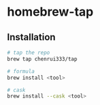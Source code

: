 # homebrew-tap

## Installation

```bash
# tap the repo
brew tap chenrui333/tap

# formula
brew install <tool>

# cask
brew install --cask <tool>
```
